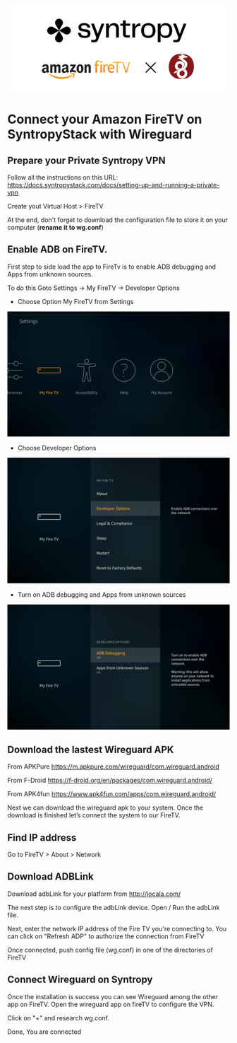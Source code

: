 <p align="center"><img src="images/firetv_logo.png"></p>

# Connect your Amazon FireTV on SyntropyStack with Wireguard


## Prepare your Private Syntropy VPN
Follow all the instructions on this URL: https://docs.syntropystack.com/docs/setting-up-and-running-a-private-vpn

Create yout Virtual Host > FireTV

At the end, don't forget to download the configuration file to store it on your computer (__rename it to wg.conf__)


## Enable ADB on FireTV.

First step to side load the app to FireTv is to enable ADB debugging and Apps from unknown sources.

To do this Goto Settings -> My FireTV -> Developer Options

- Choose Option My FireTV from Settings
<p align="center">
<img src="images/firetv_1.png">
</p>

- Choose Developer Options
<p align="center">
<img src="images/firetv_2.png">
</p>

- Turn on ADB debugging and Apps from unknown sources
<p align="center">
<img src="images/firetv_3.png">
</p>


## Download the lastest Wireguard APK

From APKPure
https://m.apkpure.com/wireguard/com.wireguard.android

From F-Droid
https://f-droid.org/en/packages/com.wireguard.android/

From APK4fun
https://www.apk4fun.com/apps/com.wireguard.android/

Next we can download the wireguard apk to your system. Once the download is finished let’s connect the system to our FireTV.


## Find IP address

Go to FireTV > About > Network

## Download ADBLink

Download adbLink for your platform from http://jocala.com/

The next step is to configure the adbLink device. Open / Run the adbLink file. 

Next, enter the network IP address of the Fire TV you're connecting to. You can click on "Refresh ADP" to authorize the connection from FireTV

Once connected, push config file (wg.conf) in one of the directories of FireTV


## Connect Wireguard on Syntropy

Once the installation is success you can see Wireguard among the other app on FireTV. Open the wireguard app on fireTV to configure the VPN.

Click on "+" and research wg.conf.

Done, You are connected
